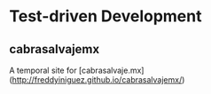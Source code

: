 # Test-driven Development
## cabrasalvajemx

A temporal site for [cabrasalvaje.mx] (http://freddyiniguez.github.io/cabrasalvajemx/)
